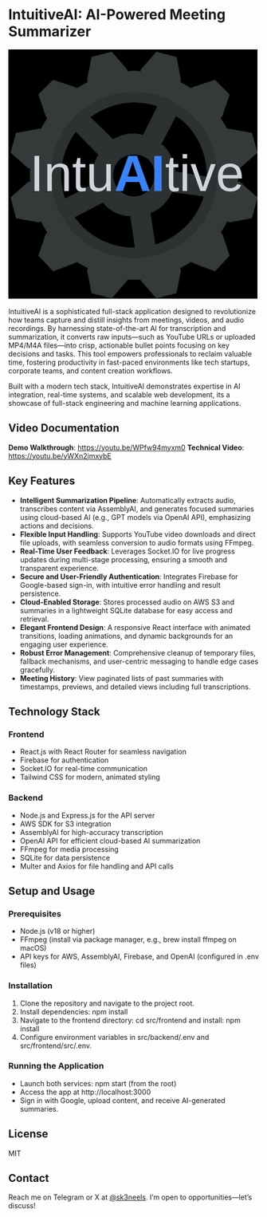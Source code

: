 # IntuitiveAI: AI-Powered Meeting Summarizer

![INTUAITIVE LOGO](src/frontend/public/IntuAItive.png)

IntuitiveAI is a sophisticated full-stack application designed to revolutionize how teams capture and distill insights from meetings, videos, and audio recordings. By harnessing state-of-the-art AI for transcription and summarization, it converts raw inputs—such as YouTube URLs or uploaded MP4/M4A files—into crisp, actionable bullet points focusing on key decisions and tasks. This tool empowers professionals to reclaim valuable time, fostering productivity in fast-paced environments like tech startups, corporate teams, and content creation workflows.

Built with a modern tech stack, IntuitiveAI demonstrates expertise in AI integration, real-time systems, and scalable web development, its a showcase of full-stack engineering and machine learning applications.

## Video Documentation

**Demo Walkthrough**: https://youtu.be/WPfw94myxm0 
**Technical Video**: https://youtu.be/yWXn2jmxybE 

## Key Features

- **Intelligent Summarization Pipeline**: Automatically extracts audio, transcribes content via AssemblyAI, and generates focused summaries using cloud-based AI (e.g., GPT models via OpenAI API), emphasizing actions and decisions.
- **Flexible Input Handling**: Supports YouTube video downloads and direct file uploads, with seamless conversion to audio formats using FFmpeg.
- **Real-Time User Feedback**: Leverages Socket.IO for live progress updates during multi-stage processing, ensuring a smooth and transparent experience.
- **Secure and User-Friendly Authentication**: Integrates Firebase for Google-based sign-in, with intuitive error handling and result persistence.
- **Cloud-Enabled Storage**: Stores processed audio on AWS S3 and summaries in a lightweight SQLite database for easy access and retrieval.
- **Elegant Frontend Design**: A responsive React interface with animated transitions, loading animations, and dynamic backgrounds for an engaging user experience.
- **Robust Error Management**: Comprehensive cleanup of temporary files, fallback mechanisms, and user-centric messaging to handle edge cases gracefully.
 - **Meeting History**: View paginated lists of past summaries with timestamps, previews, and detailed views including full transcriptions.

## Technology Stack

### Frontend

- React.js with React Router for seamless navigation
- Firebase for authentication
- Socket.IO for real-time communication
- Tailwind CSS for modern, animated styling

### Backend

- Node.js and Express.js for the API server
- AWS SDK for S3 integration
- AssemblyAI for high-accuracy transcription
- OpenAI API for efficient cloud-based AI summarization
- FFmpeg for media processing
- SQLite for data persistence
- Multer and Axios for file handling and API calls

## Setup and Usage

### Prerequisites

- Node.js (v18 or higher)
- FFmpeg (install via package manager, e.g., brew install ffmpeg on macOS)
- API keys for AWS, AssemblyAI, Firebase, and OpenAI (configured in .env files)

### Installation

1. Clone the repository and navigate to the project root.
2. Install dependencies: npm install
3. Navigate to the frontend directory: cd src/frontend and install: npm install
4. Configure environment variables in src/backend/.env and src/frontend/src/.env.

### Running the Application

- Launch both services: npm start (from the root)
- Access the app at http://localhost:3000
- Sign in with Google, upload content, and receive AI-generated summaries.

## License
MIT

## Contact
Reach me on Telegram or X at [@sk3neels](https://t.me/sk3neels). I’m open to opportunities—let’s discuss!